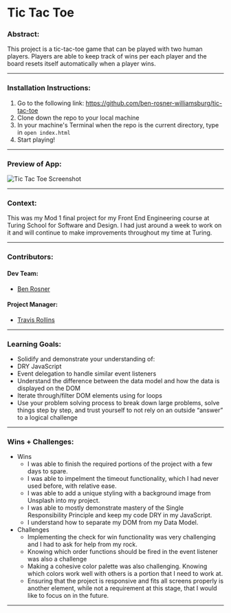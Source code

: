 # Tic Tac Toe

### Abstract:
This project is a tic-tac-toe game that can be played with two human players. Players are able to keep track of wins per each player and the board resets itself automatically when a player wins. 

---
### Installation Instructions:
1. Go to the following link: https://github.com/ben-rosner-williamsburg/tic-tac-toe
2. Clone down the repo to your local machine
3. In your machine's Terminal when the repo is the current directory, type in `open index.html`
4. Start playing!

---
### Preview of App:
![Tic Tac Toe Screenshot](/Users/benrosnerwilliamsburg/turing_work/1mod/tic-tac-toe/assets/tic_tac_toe_screenshot.png)

---
### Context:
This was my Mod 1 final project for my Front End Engineering course at Turing School for Software and Design. I had just around a week to work on it and will continue to make improvements throughout my time at Turing.

---
### Contributors:
#### Dev Team:
- [Ben Rosner](https://github.com/ben-rosner-williamsburg)
#### Project Manager:
- [Travis Rollins](https://github.com/kalikoze)
---
### Learning Goals:
- Solidify and demonstrate your understanding of:
 - DRY JavaScript
 - Event delegation to handle similar event listeners
- Understand the difference between the data model and how the data is displayed on the DOM
- Iterate through/filter DOM elements using for loops
- Use your problem solving process to break down large problems, solve things step by step, and trust yourself to not rely on an outside “answer” to a logical challenge
---
### Wins + Challenges:

- Wins
  - I was able to finish the required portions of the project with a few days to spare.
  - I was able to impelment the timeout functionality, which I had never used before, with relative ease.
  - I was able to add a unique styling with a background image from Unsplash into my project.
  - I was able to mostly demonstrate mastery of the Single Responsibility Principle and keep my code DRY in my JavaScript.
  - I understand how to separate my DOM from my Data Model.
- Challenges
  - Implementing the check for win functionality was very challenging and I had to ask for help from my rock.
  - Knowing which order functions should be fired in the event listener was also a challenge
  - Making a cohesive color palette was also challenging. Knowing which colors work well with others is a portion that I need to work at.
  - Ensuring that the project is responsive and fits all screens properly is another element, while not a requirement at this stage, that I would like to focus on in the future.
---
